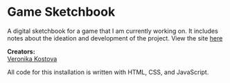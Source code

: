 # Game Sketchbook
A digital sketchbook for a game that I am currently working on. It includes notes about the ideation and development of the project. View the site [here](http://pui-vk-final.glitch.me)

**Creators:**\
[Veronika Kostova](http://veronikaikostova.com/)

All code for this installation is written with HTML, CSS, and JavaScript.
